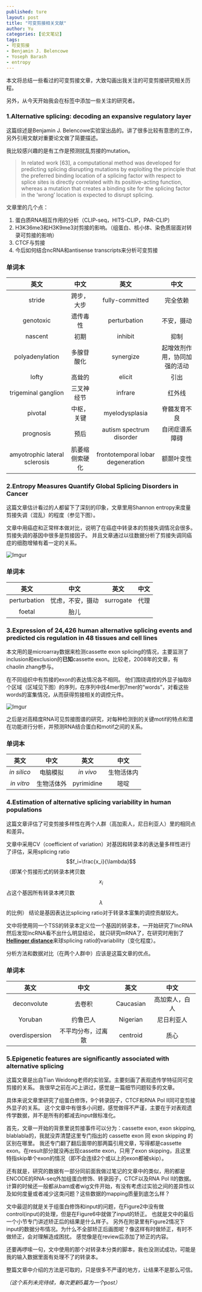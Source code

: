```yaml
---
published: ture
layout: post
title: "可变剪接相关文献"
author: Yu
categories: [论文笔记]
tags:
- 可变剪接
- Benjamin J. Belencowe
- Yoseph Barash
- entropy
---
```


本文将总结一些看过的可变剪接文章，大致勾画出我关注的可变剪接研究相关历程。

另外，从今天开始我会在标签中添加一些关注的研究者。

### 1.Alternative splicing: decoding an expansive regulatory layer

这篇综述是Benjamin J. Belencowe实验室出品的。讲了很多比较有意思的工作，另外引用文献对重要论文做了简要描述。

我比较感兴趣的是有工作是预测扰乱剪接的mutation。

> In related work [63], a computational method was developed for predicting splicing disrupting mutations by exploiting the principle that the preferred binding location of a splicing factor with respect to splice sites is directly correlated with its positive-acting function, whereas a mutation that creates a binding site for the splicing factor in the ‘wrong’ location is expected to disrupt splicing. 

文章里的几个点：
1. 蛋白质RNA相互作用的分析（CLIP-seq，HITS-CLIP，PAR-CLIP）
2. H3K36me3和H3K9me3对剪接的影响。（组蛋白、核小体、染色质层面对转录可剪接的影响）
3. CTCF与剪接
4. 今后如何结合ncRNA和antisense transcripts来分析可变剪接

### 单词本

|英文|中文|英文|中文|
|:----:|:----:|:----:|:----:|
|stride|跨步，大步|fully-committed|完全依赖|
|genotoxic|遗传毒性|perturbation|不安，摄动|
|nascent|初期|inhibit|抑制|
|polyadenylation|多腺苷酸化|synergize|起增效剂作用，协同加强的活动|
|lofty|高耸的|elicit|引出|
|trigeminal ganglion|三叉神经节|infrare|红外线|
|pivotal|中枢，关键|myelodysplasia|脊髓发育不良|
|prognosis|预后|autism spectrum disorder|自闭症谱系障碍|
|amyotrophic lateral sclerosis|肌萎缩侧索硬化|frontotemporal lobar degeneration|额颞叶变性|


### 2.Entropy Measures Quantify Global Splicing Disorders in Cancer

这篇文章估计看过的人都留下了深刻的印象，文章里用Shannon entropy来度量剪接失调（混乱）的程度（参见下图）。

文章中用癌症和正常样本做对比，说明了在癌症中转录本的剪接失调情况会很多。
剪接失调的基因中很多是剪接因子。
并且文章通过以往数据分析了剪接失调同癌症的细胞增殖有着一定的关系。

![Imgur](http://i.imgur.com/mvXH1JL.png)


### 单词本

|英文|中文|英文|中文|
|:----:|:----:|:----:|:----:|
|perturbation|忧虑，不安，摄动|surrogate|代理|
|foetal|胎儿|||


### 3.Expression of 24,426 human alternative splicing events and predicted cis regulation in 48 tissues and cell lines

本文用的是microarray数据来检测cassette exon splicing的情况，主要监测了inclusion和exclusion的**已知**cassette exon。比较老，2008年的文章，有chaolin zhang参与。

在不同组织中有剪接的exon的表达情况各不相同。
他们围绕调控的外显子抽取8个区域（区域见下图）的序列，在序列中找4mer到7mer的“words”，对看这些words的富集情况，从而获得剪接相关的调控元件。

![Imgur](http://i.imgur.com/Ij77696.png)

之后是对高精度RNA可见剪接图谱的研究，对每种检测到的关键motif的特点和潜在功能进行分析，并预测RNA结合蛋白和motif之间的关系。



### 单词本

|英文|中文|英文|中文|
|:----:|:----:|:----:|:----:|
|*in silico*|电脑模拟|*in vivo*|生物活体内|
|*in vitro*|生物活体外|pyrimidine|嘧啶|


### 4.Estimation of alternative splicing variability in human populations

这篇文章评估了可变剪接多样性在两个人群（高加索人，尼日利亚人）里的相同点和差异。

文章中采用CV（coefficient of variation）对基因和转录本的表达量多样性进行了评估，采用splicing ratio $$f_i=\frac{x_i}{\lambda}$$（即某个剪接形式的转录本拷贝数$$x_i$$占这个基因所有转录本拷贝数$$\lambda$$的比例）
结论是基因表达比splicing ratio对于转录本富集的调控贡献较大。

文中将使用同一个TSS的转录本定义位一个基因的转录本，一开始研究了lncRNA然后发现lncRNA看不出什么明显结论，
就只研究mRNA了，在研究时用到了[**Hellinger distance**](https://en.wikipedia.org/wiki/Hellinger_distance)来球splicing ratio的variability（变化程度）。

分析方法和数据对比（在两个人群中）应该是这篇文章的优点。

### 单词本

|英文|中文|英文|中文|
|:----:|:----:|:----:|:----:|
|deconvolute|去卷积|Caucasian|高加索人，白人|
|Yoruban|约鲁巴人|Nigerian|尼日利亚人|
|overdispersion|不平均分布，过离散|centroid|质心|

### 5.Epigenetic features are significantly associated with alternative splicing

这篇文章是出自Tian Weidong老师的实验室。主要刻画了表观遗传学特征同可变剪接的关系。
我很早之前在JC上讲过，感觉是一篇细节问题较多的文章。

具体来说文章里研究了组蛋白修饰，9个转录因子，CTCF和RNA Pol II同可变剪接外显子的关系。
这个文章中有很多小问题，感觉做得不严谨，主要在于对表观遗传学数据，并不是所有的都减去input做标准化。

首先，文章一开始的背景里说剪接事件可以分为：cassette exon, exon skipping, blablabla的，我就没弄清楚这里专门指出的 cassette exon 同 exon skipping 的区别在哪里。
我还专门翻了翻后面带的那两篇引用文章，写得都是cassette exon。在result部分就没再出现cassette exon，只用了exon skipping，且这里特指skip单个exon的情况（即不会连续2个或以上的exon都被skip）。

还有就是，研究的数据有一部分同前面我做过笔记的文章中的类似，用的都是ENCODE的RNA-seq外加组蛋白修饰、转录因子，CTCF以及RNA Pol II的数据。
计算的时候还一般都从bam或者wig文件开始，有没有考虑过实验之间的差异性以及如何度量或者减少这类问题？这些数据的mapping质量到底怎么样？

文中最逗的就是关于组蛋白修饰和input的问题，在Figure2中没有做control(input)的处理，但是在Figure6中就做了input的矫正。
也就是文中的最后一个小节专门讲述矫正后的结果是什么样子。
另外在附录里有Figure2情况下input的数据分布情况。为什么不全部矫正后画图呢？像这样有时做矫正，有时不做矫正，会对理解造成困扰。
感觉像是在review后添加了矫正的内容。

还要再啰嗦一句，文中使用的那个对转录本分类的脚本，我也没测试成功，可能是我的输入数据里面有处理不了的转录本。

整篇文章中介绍的方法是可取的，只是很多不严谨的地方，让结果不是那么可信。

*（这个系列未完待续，每次更新5篇为一个post）*
